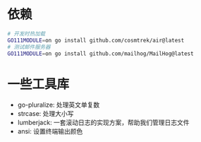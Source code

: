 # 依赖
```bash
# 开发时热加载
GO111MODULE=on go install github.com/cosmtrek/air@latest
# 测试邮件服务器
GO111MODULE=on go install github.com/mailhog/MailHog@latest
```

# 一些工具库
- go-pluralize: 处理英文单复数
- strcase: 处理大小写
- lumberjack: 一套滚动日志的实现方案，帮助我们管理日志文件
- ansi: 设置终端输出颜色